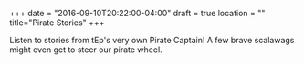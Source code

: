 +++
date = "2016-09-10T20:22:00-04:00"
draft = true
location = ""
title="Pirate Stories"
+++

Listen to stories from tEp's very own Pirate Captain! A few brave scalawags might even get to steer our pirate wheel.
